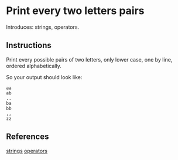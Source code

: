 # Print every two letters pairs

Introduces: strings, operators.

## Instructions

Print every possible pairs of two letters, only lower case, one by
line, ordered alphabetically.

So your output should look like:
```
aa
ab
..
ba
bb
,,
zz
```
## References
[strings](https://docs.python.org/3/tutorial/introduction.html#strings)
[operators](https://docs.python.org/3.1/library/stdtypes.html#numeric-types-int-float-complex)
